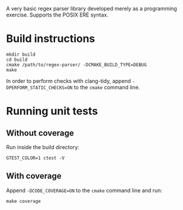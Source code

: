 A very basic regex parser library developed merely as a programming exercise.
Supports the POSIX ERE syntax.

# Build instructions

```
mkdir build
cd build
cmake /path/to/regex-parser/ -DCMAKE_BUILD_TYPE=DEBUG
make
```

In order to perform checks with clang-tidy, append  `-DPERFORM_STATIC_CHECKS=ON`
to the `cmake` command line.

# Running unit tests

## Without coverage
Run inside the build directory:
```
GTEST_COLOR=1 ctest -V
```

## With coverage
Append `-DCODE_COVERAGE=ON` to the `cmake` command line and run:
```
make coverage
```

